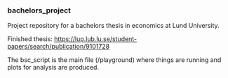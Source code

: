 ### bachelors_project

Project repository for a bachelors thesis in economics at Lund University. 

Finished thesis: https://lup.lub.lu.se/student-papers/search/publication/9101728

The bsc_script is the main file (/playground) where things are running and plots for analysis are produced.
